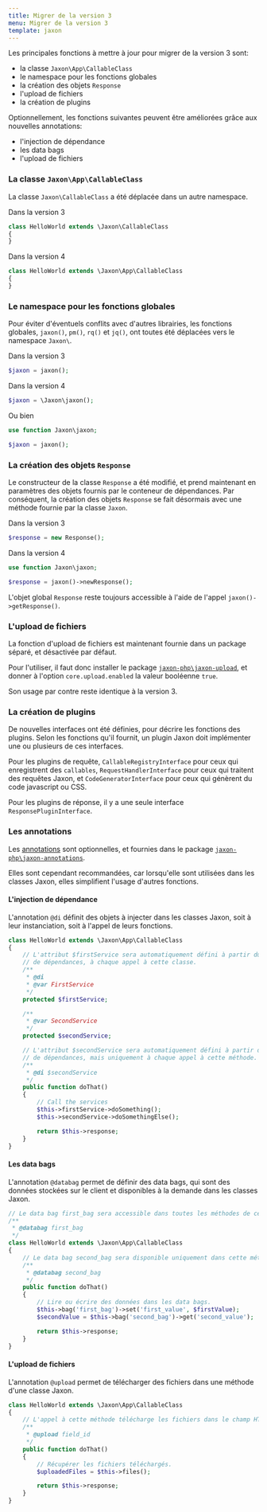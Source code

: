 ```yaml
---
title: Migrer de la version 3
menu: Migrer de la version 3
template: jaxon
---
```


Les principales fonctions à mettre à jour pour migrer de la version 3 sont:

- la classe `Jaxon\App\CallableClass`
- le namespace pour les fonctions globales
- la création des objets `Response`
- l'upload de fichiers
- la création de plugins

Optionnellement, les fonctions suivantes peuvent être améliorées grâce aux nouvelles annotations:

- l'injection de dépendance
- les data bags
- l'upload de fichiers

### La classe `Jaxon\App\CallableClass`

La classe `Jaxon\CallableClass` a été déplacée dans un autre namespace.

Dans la version 3
```php
class HelloWorld extends \Jaxon\CallableClass
{
}
```

Dans la version 4
```php
class HelloWorld extends \Jaxon\App\CallableClass
{
}
```

### Le namespace pour les fonctions globales

Pour éviter d'éventuels conflits avec d'autres librairies, les fonctions globales, `jaxon()`, `pm()`, `rq()` et `jq()`, ont toutes été déplacées vers le namespace `Jaxon\`.

Dans la version 3
```php
$jaxon = jaxon();
```

Dans la version 4
```php
$jaxon = \Jaxon\jaxon();
```

Ou bien
```php
use function Jaxon\jaxon;

$jaxon = jaxon();
```

### La création des objets `Response`

Le constructeur de la classe `Response` a été modifié, et prend maintenant en paramètres des objets fournis par le conteneur de dépendances.
Par conséquent, la création des objets `Response` se fait désormais avec une méthode fournie par la classe `Jaxon`.

Dans la version 3
```php
$response = new Response();
```

Dans la version 4
```php
use function Jaxon\jaxon;

$response = jaxon()->newResponse();
```

L'objet global `Response` reste toujours accessible à l'aide de l'appel `jaxon()->getResponse()`.

### L'upload de fichiers

La fonction d'upload de fichiers est maintenant fournie dans un package séparé, et désactivée par défaut.

Pour l'utiliser, il faut donc installer le package [`jaxon-php\jaxon-upload`](https://github.com/jaxon-php\jaxon-upload), et donner à l'option `core.upload.enabled` la valeur booléenne `true`.

Son usage par contre reste identique à la version 3.

### La création de plugins

De nouvelles interfaces ont été définies, pour décrire les fonctions des plugins.
Selon les fonctions qu'il fournit, un plugin Jaxon doit implémenter une ou plusieurs de ces interfaces.

Pour les plugins de requête, `CallableRegistryInterface` pour ceux qui enregistrent des `callables`, `RequestHandlerInterface` pour ceux qui traitent des requêtes Jaxon, et `CodeGeneratorInterface` pour ceux qui génèrent du code javascript ou CSS.

Pour les plugins de réponse, il y a une seule interface `ResponsePluginInterface`.

### Les annotations

Les [annotations](../../06.annotations/01.about/) sont optionnelles, et fournies dans le package [`jaxon-php\jaxon-annotations`](https://github.com/jaxon-php\jaxon-annotations).

Elles sont cependant recommandées, car lorsqu'elle sont utilisées dans les classes Jaxon, elles simplifient l'usage d'autres fonctions.

#### L'injection de dépendance

L'annotation `@di` définit des objets à injecter dans les classes Jaxon, soit à leur instanciation, soit à l'appel de leurs fonctions.

```php
class HelloWorld extends \Jaxon\App\CallableClass
{
    // L'attribut $firstService sera automatiquement défini à partir du conteneur
    // de dépendances, à chaque appel à cette classe.
    /**
     * @di
     * @var FirstService
     */
    protected $firstService;

    /**
     * @var SecondService
     */
    protected $secondService;

    // L'attribut $secondService sera automatiquement défini à partir du conteneur
    // de dépendances, mais uniquement à chaque appel à cette méthode.
    /**
     * @di $secondService
     */
    public function doThat()
    {
        // Call the services
        $this->firstService->doSomething();
        $this->secondService->doSomethingElse();

        return $this->response;
    }
}
```

#### Les data bags

L'annotation `@databag` permet de définir des data bags, qui sont des données stockées sur le client et disponibles à la demande dans les classes Jaxon.

```php
// Le data bag first_bag sera accessible dans toutes les méthodes de cette classe.
/**
 * @databag first_bag
 */
class HelloWorld extends \Jaxon\App\CallableClass
{
    // Le data bag second_bag sera disponible uniquement dans cette méthode.
    /**
     * @databag second_bag
     */
    public function doThat()
    {
        // Lire ou écrire des données dans les data bags.
        $this->bag('first_bag')->set('first_value', $firstValue);
        $secondValue = $this->bag('second_bag')->get('second_value');

        return $this->response;
    }
}
```

#### L'upload de fichiers

L'annotation `@upload` permet de télécharger des fichiers dans une méthode d'une classe Jaxon.

```php
class HelloWorld extends \Jaxon\App\CallableClass
{
    // L'appel à cette méthode télécharge les fichiers dans le champ HTML input avec l'id field_id.
    /**
     * @upload field_id
     */
    public function doThat()
    {
        // Récupérer les fichiers téléchargés.
        $uploadedFiles = $this->files();

        return $this->response;
    }
}
```
